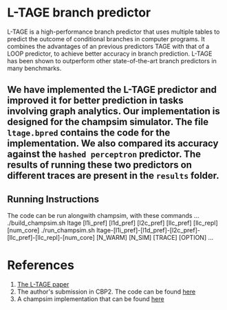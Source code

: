 # L-TAGE branch predictor
L-TAGE is a high-performance branch predictor that uses multiple tables to predict the outcome of conditional branches in computer programs. It combines the advantages of an previous predictors TAGE with that of a LOOP predictor, to achieve better accuracy in branch prediction. L-TAGE has been shown to outperform other state-of-the-art branch predictors in many benchmarks.

We have implemented the L-TAGE predictor and improved it for better prediction in tasks involving graph analytics. Our implementation is designed for the champsim simulator. The file `ltage.bpred` contains the code for the implementation. We also compared its accuracy against the `hashed perceptron` predictor. The results of running these two predictors on different traces are present in the `results` folder.
---
## Running Instructions
The code can be run alongwith champsim, with these commands
...
./build_champsim.sh ltage [l1i_pref] [l1d_pref] [l2c_pref] [llc_pref] [llc_repl] [num_core]
./run_champsim.sh ltage-[l1i_pref]-[l1d_pref]-[l2c_pref]-[llc_pref]-[llc_repl]-[num_core] [N_WARM] [N_SIM] [TRACE] [OPTION]
...
# References
1. [The L-TAGE paper](https://www.irisa.fr/caps/people/seznec/L-TAGE.pdf)
2. The author's submission in CBP2. The code can be found [here](https://team.inria.fr/pacap/members/andre-seznec/branch-prediction-research/)
3. A champsim implementation that can be found [here](https://github.com/KanPard005/RISCY_V_TAGE)
